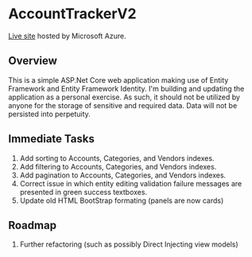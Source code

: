 # AccountTrackerV2
[Live site](https://accounttrackerv220200924184215.azurewebsites.net/Identity/Account/Login?ReturnUrl=%2F) hosted by Microsoft Azure.


## Overview
This is a simple ASP.Net Core web application making use of Entity Framework and Entity Framework Identity. I'm building and updating the application as a personal exercise. As such, it should not be utilized by anyone for the storage of sensitive and required data. Data will not be persisted into perpetuity. 

## Immediate Tasks
1. Add sorting to Accounts, Categories, and Vendors indexes.
2. Add filtering to Accounts, Categories, and Vendors indexes.
3. Add pagination to Accounts, Categories, and Vendors indexes.
4. Correct issue in which entity editing validation failure messages are presented in green success textboxes.
5. Update old HTML BootStrap formating (panels are now cards)

## Roadmap
1. Further refactoring (such as possibly Direct Injecting view models)
